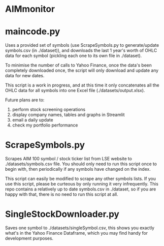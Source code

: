 # AIMmonitor

# maincode.py
Uses a provided set of symbols (use ScrapeSymbols.py to generate/update symbols.csv (in ./dataset)), and downloads the last 1 year's worth of OHLC data for each symbol (pickling each one to its own file in ./dataset). 

To minimise the number of calls to Yahoo Finance, once the data's been completely downloaded once, the script will only download and update any data for new dates. 

This script is a work in progress, and at this time it only concatenates all the OHLC data for all symbols into one Excel file (./datasets/output.xlsx).

Future plans are to:
1. perform stock screening operations 
2. display company names, tables and graphs in Streamlit
3. email a daily update
4. check my portfolio performance

# ScrapeSymbols.py
Scrapes AIM 100 symbol / stock ticker list from LSE website to ./datasets/symbols.csv file. You should only need to run this script once to begin with, then periodically if any symbols have changed on the index. 

This script can easily be modified to scrape any other symbols lists. If you use this script, please be curteous by only running it very infrequently. This repo contains a relatively up to date symbols.csv in ./dataset, so if you are happy with that, there is no need to run this script at all.

# SingleStockDownloader.py
Saves one symbol to ./datasets/singleSymbol.csv, this shows you exactly what's in the Yahoo Finance Dataframe, which you may find handy for development purposes. 
